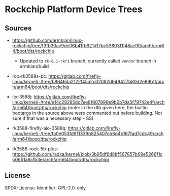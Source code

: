 # Rockchip Platform Device Trees
## Sources
* <https://github.com/armbian/linux-rockchip/tree/f3fb30ac9de06b41fb621d17bc53603f1f48ac90/arch/arm64/boot/dts/rockchip>
  * Updated to `rk-6.1-rkr1` branch, currently called `vendor` branch in armbian/build

* roc-rk3588s-pc: <https://gitlab.com/firefly-linux/kernel/-/tree/b8646da2122f45a2c02082d949427b80d2e89b1f/arch/arm64/boot/dts/rockchip>

* itx-3588j: <https://gitlab.com/firefly-linux/kernel/-/tree/e14c28295dd7ee8f807899e9b0b7da5f79742e4f/arch/arm64/boot/dts/rockchip>
  (note: in the dtb given here, the builtin bootargs in the source above were commented out
   before building. Not sure if that was a necessary step - SS)

* rk3588-firefly-aio-3588q: <https://gitlab.com/firefly-linux/kernel/-/tree/fa0e053fd911339b825407cb6d4b167fad7cdc49/arch/arm64/boot/dts/rockchip>

* rk3588-rock-5b-plus: <https://github.com/radxa/kernel/blob/3b95df6d8bf567857b69e5266f1cb0651a6cfb3e/arch/arm64/boot/dts/rockchip/>

## License
SPDX-License-Identifier: GPL-2.0-only
